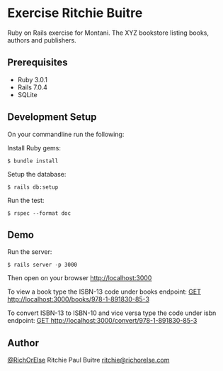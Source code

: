 # Exercise Ritchie Buitre

Ruby on Rails exercise for Montani.
The XYZ bookstore listing books, authors and publishers.

## Prerequisites

* Ruby 3.0.1
* Rails 7.0.4
* SQLite

## Development Setup

On your commandline run the following:

Install Ruby gems:

    $ bundle install

Setup the database:

    $ rails db:setup

Run the test:

    $ rspec --format doc

## Demo

Run the server:

    $ rails server -p 3000

Then open on your browser [http://localhost:3000](http://localhost:3000)

To view a book type the ISBN-13 code under books endpoint: [GET http://localhost:3000/books/978-1-891830-85-3](http://localhost:3000/books/978-1-891830-85-3)

To convert ISBN-13 to ISBN-10 and vice versa type the code under isbn endpoint: [GET http://localhost:3000/convert/978-1-891830-85-3](http://localhost:3000/convert/978-1-891830-85-3)

## Author

[@RichOrElse](github.com/richorelse) Ritchie Paul Buitre <ritchie@richorelse.com>